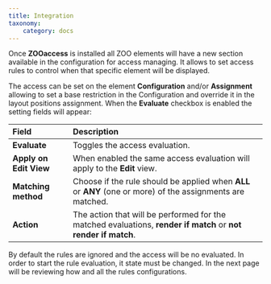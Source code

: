```yaml
---
title: Integration
taxonomy:
    category: docs
---
```


Once **ZOOaccess** is installed all ZOO elements will have a new section available in the configuration for access managing. It allows to set access rules to control when that specific element will be displayed.

The access can be set on the element **Configuration** and/or **Assignment** allowing to set a base restriction in the Configuration and override it in the layout positions assignment. When the **Evaluate** checkbox is enabled the setting fields will appear:

| Field       | Description |
| :---------- | :---------- |
| **Evaluate** | Toggles the access evaluation. |
| **Apply on Edit View** | When enabled the same access evaluation will apply to the **Edit** view. |
| **Matching method** | Choose if the rule should be applied when **ALL** or **ANY** (one or more) of the assignments are matched. |
| **Action** | The action that will be performed for the matched evaluations, **render if match** or **not render if match**. |

By default the rules are ignored and the access will be no evaluated. In order to start the rule evaluation, it state must be changed. In the next page will be reviewing how and all the rules configurations.
